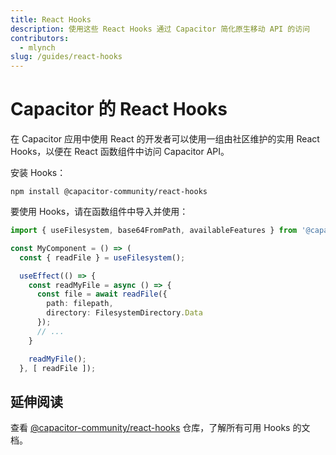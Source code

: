 ```yaml
---
title: React Hooks
description: 使用这些 React Hooks 通过 Capacitor 简化原生移动 API 的访问
contributors:
  - mlynch
slug: /guides/react-hooks
---
```


# Capacitor 的 React Hooks

在 Capacitor 应用中使用 React 的开发者可以使用一组由社区维护的实用 React Hooks，以便在 React 函数组件中访问 Capacitor API。

安装 Hooks：

```shell
npm install @capacitor-community/react-hooks
```

要使用 Hooks，请在函数组件中导入并使用：

```typescript
import { useFilesystem, base64FromPath, availableFeatures } from '@capacitor-community/react-hooks/filesystem';

const MyComponent = () => (
  const { readFile } = useFilesystem();

  useEffect(() => {
    const readMyFile = async () => {
      const file = await readFile({
        path: filepath,
        directory: FilesystemDirectory.Data
      });
      // ...
    }

    readMyFile();
  }, [ readFile ]);
```

## 延伸阅读

查看 [@capacitor-community/react-hooks](https://github.com/capacitor-community/react-hooks) 仓库，了解所有可用 Hooks 的文档。